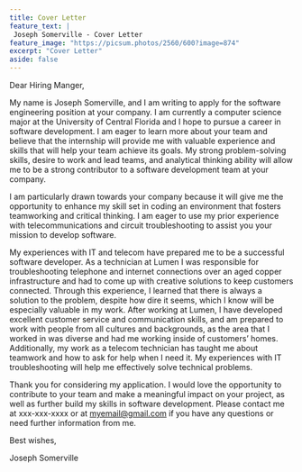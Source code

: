 ```yaml
---
title: Cover Letter
feature_text: |
 Joseph Somerville - Cover Letter
feature_image: "https://picsum.photos/2560/600?image=874"
excerpt: "Cover Letter"
aside: false
---
```



Dear Hiring Manger,

My name is Joseph Somerville, and I am writing to apply for the software engineering position at your company. I am currently a computer science major at the University of Central Florida and I hope to pursue a career in software development. I am eager to learn more about your team and believe that the internship will provide me with valuable experience and skills that will help your team achieve its goals. My strong problem-solving skills, desire to work and lead teams, and analytical thinking ability will allow me to be a strong contributor to a software development team at your company. 

I am particularly drawn towards your company because it will give me the opportunity to enhance my skill set in coding an environment that fosters teamworking and critical thinking. I am eager to use my prior experience with telecommunications and circuit troubleshooting to assist you your mission to develop software.

My experiences with IT and telecom have prepared me to be a successful software developer. As a technician at Lumen I was responsible for troubleshooting telephone and internet connections over an aged copper infrastructure and had to come up with creative solutions to keep customers connected. Through this experience, I learned that there is always a solution to the problem, despite how dire it seems, which I know will be especially valuable in my work. After working at Lumen, I have developed excellent customer service and communication skills, and am prepared to work with people from all cultures and backgrounds, as the area that I worked in was diverse and had me working inside of customers’ homes. Additionally, my work as a telecom technician has taught me about teamwork and how to ask for help when I need it. My experiences with IT troubleshooting will help me effectively solve technical problems.

Thank you for considering my application. I would love the opportunity to contribute to your team and make a meaningful impact on your project, as well as further build my skills in software development. Please contact me at xxx-xxx-xxxx or at myemail@gmail.com if you have any questions or need further information from me.

Best wishes,

Joseph Somerville
